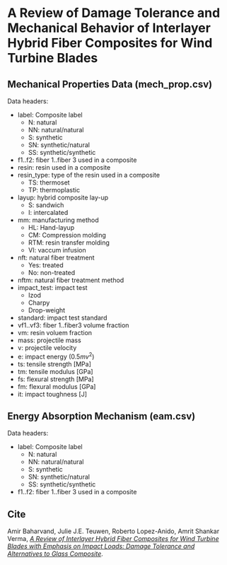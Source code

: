 # A Review of Damage Tolerance and Mechanical Behavior of Interlayer Hybrid Fiber Composites for Wind Turbine Blades
## Mechanical Properties Data (mech_prop.csv)
Data headers:

- label: Composite label
    - N: natural
    - NN: natural/natural
    - S: synthetic
    - SN: synthetic/natural
    - SS: synthetic/synthetic
- f1..f2: fiber 1..fiber 3 used in a composite
- resin: resin used in a composite
- resin_type: type of the resin used in a composite
    - TS: thermoset
    - TP: thermoplastic
- layup: hybrid composite lay-up
    - S: sandwich
    - I: intercalated
- mm: manufacturing method
    - HL: Hand-layup
    - CM: Compression molding
    - RTM: resin transfer molding
    - VI: vaccum infusion
- nft: natural fiber treatment
    - Yes: treated
    - No: non-treated
- nftm: natural fiber treatment method
- impact_test: impact test
    - Izod
    - Charpy
    - Drop-weight
- standard: impact test standard
- vf1..vf3: fiber 1..fiber3 volume fraction
- vm: resin voluem fraction
- mass: projectile mass
- v: projectile velocity
- e: impact energy ($0.5mv^2$)
- ts: tensile strength [MPa]
- tm: tensile modulus [GPa]
- fs: flexural strength [MPa]
- fm: flexural modulus [GPa]
- it: impact toughness [J]

## Energy Absorption Mechanism (eam.csv)
Data headers:

- label: Composite label
    - N: natural
    - NN: natural/natural
    - S: synthetic
    - SN: synthetic/natural
    - SS: synthetic/synthetic
- f1..f2: fiber 1..fiber 3 used in a composite

## Cite
Amir Baharvand, Julie J.E. Teuwen, Roberto Lopez-Anido, Amrit Shankar Verma, *[A Review of Interlayer Hybrid Fiber Composites for Wind Turbine Blades with Emphasis on Impact Loads: Damage Tolerance and Alternatives to Glass Composite]()*.